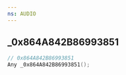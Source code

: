 ```yaml
---
ns: AUDIO
---
```

## _0x864A842B86993851

```c
// 0x864A842B86993851
Any _0x864A842B86993851();
```

